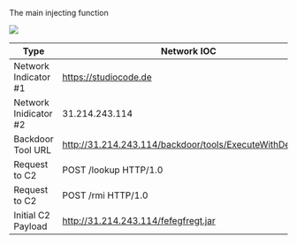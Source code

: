 The main injecting function

<img src="https://cdn.discordapp.com/attachments/811807403271651348/817162855195082772/replication.png">


Type | Network IOC
--- | --- |
Network Indicator #1 | https://studiocode.de  |
Network Inidicator #2 | 31.214.243.114  |
Backdoor Tool URL | http://31.214.243.114/backdoor/tools/ExecuteWithDelay.jar  |
Request to C2 | POST /lookup HTTP/1.0  |
Request to C2 | POST /rmi HTTP/1.0 |
Initial C2 Payload | http://31.214.243.114/fefegfregt.jar | 
